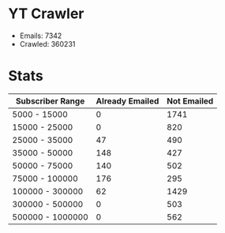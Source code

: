 # YT Crawler
- Emails: 7342
- Crawled: 360231

# Stats
| Subscriber Range  | Already Emailed | Not Emailed |
|-------|-------|-------|
| 5000 - 15000 | 0 | 1741 |
| 15000 - 25000 | 0 | 820 |
| 25000 - 35000 | 47 | 490 |
| 35000 - 50000 | 148 | 427 |
| 50000 - 75000 | 140 | 502 |
| 75000 - 100000 | 176 | 295 |
| 100000 - 300000 | 62 | 1429 |
| 300000 - 500000 | 0 | 503 |
| 500000 - 1000000 | 0 | 562 |
